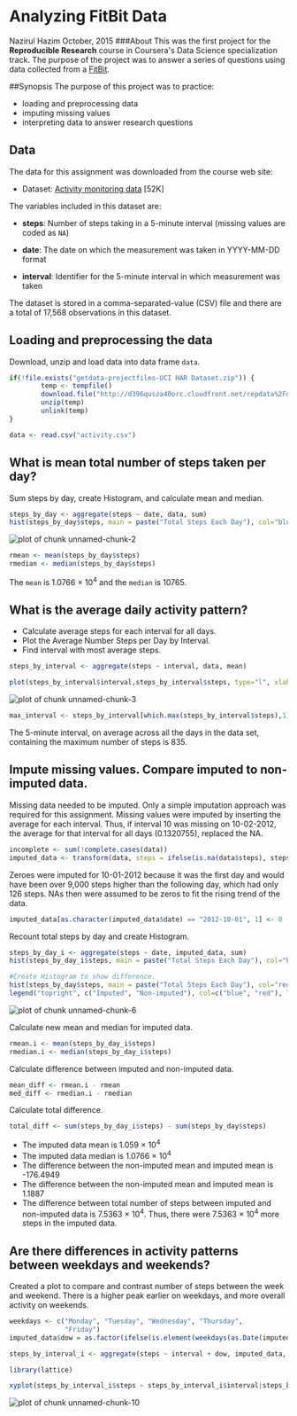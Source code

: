 # Analyzing FitBit Data
Nazirul Hazim 
October, 2015
###About
This was the first project for the **Reproducible Research** course in Coursera's Data Science specialization track. The purpose of the project was to answer a series of questions using data collected from a [FitBit](http://en.wikipedia.org/wiki/Fitbit).


##Synopsis
The purpose of this project was to practice:

* loading and preprocessing data
* imputing missing values
* interpreting data to answer research questions

## Data
The data for this assignment was downloaded from the course web
site:

* Dataset: [Activity monitoring data](https://d396qusza40orc.cloudfront.net/repdata%2Fdata%2Factivity.zip) [52K]

The variables included in this dataset are:

* **steps**: Number of steps taking in a 5-minute interval (missing
    values are coded as `NA`)

* **date**: The date on which the measurement was taken in YYYY-MM-DD
    format

* **interval**: Identifier for the 5-minute interval in which
    measurement was taken

The dataset is stored in a comma-separated-value (CSV) file and there are a total of 17,568 observations in this dataset.

## Loading and preprocessing the data

Download, unzip and load data into data frame `data`. 

```r
if(!file.exists("getdata-projectfiles-UCI HAR Dataset.zip")) {
        temp <- tempfile()
        download.file("http://d396qusza40orc.cloudfront.net/repdata%2Fdata%2Factivity.zip",temp)
        unzip(temp)
        unlink(temp)
}

data <- read.csv("activity.csv")
```


## What is mean total number of steps taken per day?
Sum steps by day, create Histogram, and calculate mean and median.

```r
steps_by_day <- aggregate(steps ~ date, data, sum)
hist(steps_by_day$steps, main = paste("Total Steps Each Day"), col="blue", xlab="Number of Steps")
```

![plot of chunk unnamed-chunk-2](./Reproducible_Research_Project_1_Steps_files/figure-html/unnamed-chunk-2.png) 

```r
rmean <- mean(steps_by_day$steps)
rmedian <- median(steps_by_day$steps)
```

The `mean` is 1.0766 &times; 10<sup>4</sup> and the `median` is 10765.

## What is the average daily activity pattern?

* Calculate average steps for each interval for all days. 
* Plot the Average Number Steps per Day by Interval. 
* Find interval with most average steps. 

```r
steps_by_interval <- aggregate(steps ~ interval, data, mean)

plot(steps_by_interval$interval,steps_by_interval$steps, type="l", xlab="Interval", ylab="Number of Steps",main="Average Number of Steps per Day by Interval")
```

![plot of chunk unnamed-chunk-3](./Reproducible_Research_Project_1_Steps_files/figure-html/unnamed-chunk-3.png) 

```r
max_interval <- steps_by_interval[which.max(steps_by_interval$steps),1]
```

The 5-minute interval, on average across all the days in the data set, containing the maximum number of steps is 835.

## Impute missing values. Compare imputed to non-imputed data.
Missing data needed to be imputed. Only a simple imputation approach was required for this assignment. 
Missing values were imputed by inserting the average for each interval. Thus, if interval 10 was missing on 10-02-2012, the average for that interval for all days (0.1320755), replaced the NA. 

```r
incomplete <- sum(!complete.cases(data))
imputed_data <- transform(data, steps = ifelse(is.na(data$steps), steps_by_interval$steps[match(data$interval, steps_by_interval$interval)], data$steps))
```

Zeroes were imputed for 10-01-2012 because it was the first day and would have been over 9,000 steps higher than the following day, which had only 126 steps. NAs then were assumed to be zeros to fit the rising trend of the data. 

```r
imputed_data[as.character(imputed_data$date) == "2012-10-01", 1] <- 0
```

Recount total steps by day and create Histogram. 

```r
steps_by_day_i <- aggregate(steps ~ date, imputed_data, sum)
hist(steps_by_day_i$steps, main = paste("Total Steps Each Day"), col="blue", xlab="Number of Steps")

#Create Histogram to show difference. 
hist(steps_by_day$steps, main = paste("Total Steps Each Day"), col="red", xlab="Number of Steps", add=T)
legend("topright", c("Imputed", "Non-imputed"), col=c("blue", "red"), lwd=10)
```

![plot of chunk unnamed-chunk-6](./Reproducible_Research_Project_1_Steps_files/figure-html/unnamed-chunk-6.png) 

Calculate new mean and median for imputed data. 

```r
rmean.i <- mean(steps_by_day_i$steps)
rmedian.i <- median(steps_by_day_i$steps)
```

Calculate difference between imputed and non-imputed data.

```r
mean_diff <- rmean.i - rmean
med_diff <- rmedian.i - rmedian
```

Calculate total difference.

```r
total_diff <- sum(steps_by_day_i$steps) - sum(steps_by_day$steps)
```
* The imputed data mean is 1.059 &times; 10<sup>4</sup>
* The imputed data median is 1.0766 &times; 10<sup>4</sup>
* The difference between the non-imputed mean and imputed mean is -176.4949
* The difference between the non-imputed mean and imputed mean is 1.1887
* The difference between total number of steps between imputed and non-imputed data is 7.5363 &times; 10<sup>4</sup>. Thus, there were 7.5363 &times; 10<sup>4</sup> more steps in the imputed data.


## Are there differences in activity patterns between weekdays and weekends?
Created a plot to compare and contrast number of steps between the week and weekend. There is a higher peak earlier on weekdays, and more overall activity on weekends.  

```r
weekdays <- c("Monday", "Tuesday", "Wednesday", "Thursday", 
              "Friday")
imputed_data$dow = as.factor(ifelse(is.element(weekdays(as.Date(imputed_data$date)),weekdays), "Weekday", "Weekend"))

steps_by_interval_i <- aggregate(steps ~ interval + dow, imputed_data, mean)

library(lattice)

xyplot(steps_by_interval_i$steps ~ steps_by_interval_i$interval|steps_by_interval_i$dow, main="Average Steps per Day by Interval",xlab="Interval", ylab="Steps",layout=c(1,2), type="l")
```

![plot of chunk unnamed-chunk-10](./Reproducible_Research_Project_1_Steps_files/figure-html/unnamed-chunk-10.png) 
